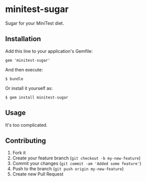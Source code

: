 # minitest-sugar

Sugar for your MiniTest diet.

## Installation

Add this line to your application's Gemfile:

    gem 'minitest-sugar'

And then execute:

    $ bundle

Or install it yourself as:

    $ gem install minitest-sugar

## Usage

It's too complicated.

## Contributing

1. Fork it
2. Create your feature branch (`git checkout -b my-new-feature`)
3. Commit your changes (`git commit -am 'Added some feature'`)
4. Push to the branch (`git push origin my-new-feature`)
5. Create new Pull Request